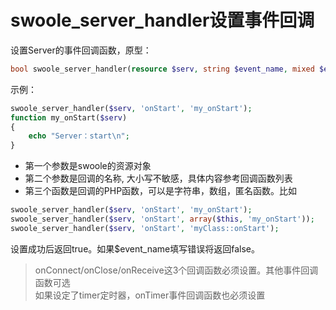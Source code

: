 swoole_server_handler设置事件回调
=====
设置Server的事件回调函数，原型：
```php
bool swoole_server_handler(resource $serv, string $event_name, mixed $event_callback_function);
```

示例：
```php
swoole_server_handler($serv, 'onStart', 'my_onStart');
function my_onStart($serv)
{
    echo "Server：start\n";
}
```

* 第一个参数是swoole的资源对象  
* 第二个参数是回调的名称, 大小写不敏感，具体内容参考回调函数列表  
* 第三个函数是回调的PHP函数，可以是字符串，数组，匿名函数。比如  


```php
swoole_server_handler($serv, 'onStart', 'my_onStart');
swoole_server_handler($serv, 'onStart', array($this, 'my_onStart'));
swoole_server_handler($serv, 'onStart', 'myClass::onStart');
```

设置成功后返回true。如果$event_name填写错误将返回false。

> onConnect/onClose/onReceive这3个回调函数必须设置。其他事件回调函数可选  
> 如果设定了timer定时器，onTimer事件回调函数也必须设置






